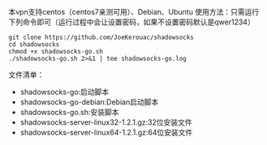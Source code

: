 本vpn支持centos（centos7亲测可用）、Debian、Ubuntu
使用方法：只需运行下列命令即可（运行过程中会让设置密码，如果不设置密码默认是qwer1234）
```
git clone https://github.com/JoeKerouac/shadowsocks
cd shadowsocks
chmod +x shadowsocks-go.sh
./shadowsocks-go.sh 2>&1 | tee shadowsocks-go.log
```

文件清单：
- shadowsocks-go:启动脚本
- shadowsocks-go-debian:Debian启动脚本
- shadowsocks-go.sh:安装脚本
- shadowsocks-server-linux32-1.2.1.gz:32位安装文件
- shadowsocks-server-linux64-1.2.1.gz:64位安装文件